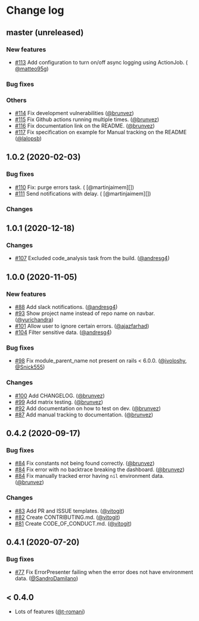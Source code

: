 # Change log

## master (unreleased)

### New features

- [#113](https://github.com/rootstrap/exception_hunter/pull/113) Add configuration to turn on/off async logging using ActionJob. (
  [@matteo95g][])

### Bug fixes

### Others

- [#114](https://github.com/rootstrap/exception_hunter/pull/114) Fix development vulnerabilities ([@brunvez][])
- [#115](https://github.com/rootstrap/exception_hunter/pull/115) Fix Github actions running multiple times. ([@brunvez][])
- [#116](https://github.com/rootstrap/exception_hunter/pull/116) Fix documentation link on the README. ([@brunvez][])
- [#117](https://github.com/rootstrap/exception_hunter/pull/117) Fix specification on example for Manual tracking on the README ([@lalopsb][])

## 1.0.2 (2020-02-03)

### Bug fixes

- [#110](https://github.com/rootstrap/exception_hunter/pull/110) Fix: purge errors task. (
  [@martinjaimem][])
- [#111](https://github.com/rootstrap/exception_hunter/pull/111) Send notifications with delay. (
  [@martinjaimem][])

### Changes

## 1.0.1 (2020-12-18)

### Changes

- [#107](https://github.com/rootstrap/exception_hunter/pull/107) Excluded code_analysis task from the build. ([@andresg4][])

## 1.0.0 (2020-11-05)

### New features

- [#88](https://github.com/rootstrap/exception_hunter/pull/88) Add slack notifications. ([@andresg4][])
- [#93](https://github.com/rootstrap/exception_hunter/pull/93) Show project name instead of repo name on navbar. ([@yurichandra][])
- [#101](https://github.com/rootstrap/exception_hunter/pull/101) Allow user to ignore certain errors. ([@ajazfarhad][])
- [#104](https://github.com/rootstrap/exception_hunter/pull/104) Filter sensitive data. ([@andresg4][])

### Bug fixes

- [#98](https://github.com/rootstrap/exception_hunter/pull/98) Fix module_parent_name not present on rails < 6.0.0. ([@ivoloshy][], [@Snick555][])

### Changes

- [#100](https://github.com/rootstrap/exception_hunter/pull/100) Add CHANGELOG. ([@brunvez][])
- [#99](https://github.com/rootstrap/exception_hunter/pull/99) Add matrix testing. ([@brunvez][])
- [#92](https://github.com/rootstrap/exception_hunter/pull/92) Add documentation on how to test on dev. ([@brunvez][])
- [#87](https://github.com/rootstrap/exception_hunter/pull/87) Add manual tracking to documentation. ([@brunvez][])

## 0.4.2 (2020-09-17)

### Bug fixes

- [#84](https://github.com/rootstrap/exception_hunter/pull/84) Fix constants not being found correctly. ([@brunvez][])
- [#84](https://github.com/rootstrap/exception_hunter/pull/84) Fix error with no backtrace breaking the dashboard. ([@brunvez][])
- [#84](https://github.com/rootstrap/exception_hunter/pull/84) Fix manually tracked error having `nil` environment data. ([@brunvez][])

### Changes

- [#83](https://github.com/rootstrap/exception_hunter/pull/83) Add PR and ISSUE templates. ([@vitogit][])
- [#82](https://github.com/rootstrap/exception_hunter/pull/82) Create CONTRIBUTING.md. ([@vitogit][])
- [#81](https://github.com/rootstrap/exception_hunter/pull/81) Create CODE_OF_CONDUCT.md. ([@vitogit][])

## 0.4.1 (2020-07-20)

### Bug fixes

- [#77](https://github.com/rootstrap/exception_hunter/pull/77) Fix ErrorPresenter failing when the error does not have environment data. ([@SandroDamilano][])

## < 0.4.0

- Lots of features ([@t-romani][])

[@brunvez]: https://github.com/brunvez
[@andresg4]: https://github.com/andresg4
[@ivoloshy]: https://github.com/ivoloshy
[@lalopsb]: https://github.com/lalopsb
[@matteo95g]: https://github.com/matteo95g
[@sandrodamilano]: https://github.com/SandroDamilano
[@snick555]: https://github.com/Snick555
[@t-romani]: https://github.com/t-romani
[@vitogit]: https://github.com/vitogit
[@yurichandra]: https://github.com/yurichandra
[@ajazfarhad]: https://github.com/ajazfarhad
